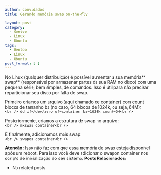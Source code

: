 ```yaml
---
author: convidados
title: Gerando memória swap on-the-fly

layout: post
category:
  - Gentoo
  - Linux
  - Ubuntu
tags:
  - Gentoo
  - Linux
  - Ubuntu
post_format: [ ]
---
```

No Linux (qualquer distribuição) é possível aumentar a sua memória** swap** (responsável por armazenar partes da sua RAM no disco) com uma pequena série, bem simples, de comandos. Isso é útil para não precisar reparticionar seu disco por falta de swap.

Primeiro criamos um arquivo (aqui chamado de container) com count blocos de tamanho bs (no caso, 64 blocos de 1024k, ou seja, 64M):  
`<br />
dd if=/dev/zero of=container bs=1024k count=64<br />
`

Posteriormente, criamos a estrutura de swap no arquivo:  
`<br />
mkswap container<br />
`

E finalmente, adicionamos mais swap:  
`<br />
swapon container<br />
`

**Atenção:** Isso não faz com que essa memória de swap esteja disponível após um reboot. Para isso você deve adicionar o swapon container nos scripts de inicialização do seu sistema. 
**Posts Relacionados:** 
*   No related posts


















